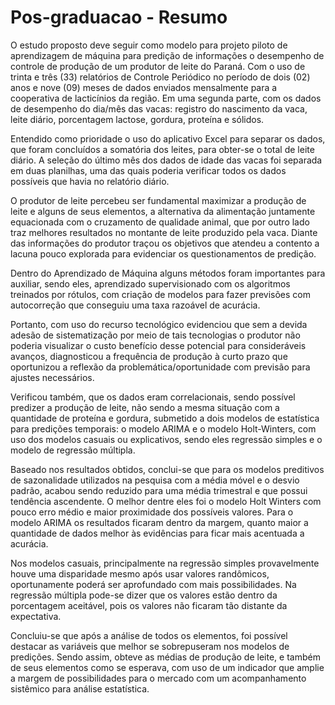 # Pos-graduacao - Resumo
O estudo proposto deve seguir como modelo para projeto piloto de aprendizagem de máquina para predição de informações o desempenho de controle de produção de um produtor de leite do Paraná. Com o uso de trinta e três (33) relatórios de Controle Periódico no período de dois (02) anos e nove (09) meses de dados enviados mensalmente para a cooperativa de lacticínios da região. Em uma segunda parte, com os dados de desempenho do dia/mês das vacas: registro do nascimento da vaca, leite diário, porcentagem lactose, gordura, proteína e sólidos.

Entendido como prioridade o uso do aplicativo Excel para separar os dados, que foram concluídos a somatória dos leites, para obter-se o total de leite diário. A seleção do último mês dos dados de idade das vacas foi separada em duas planilhas, uma das quais poderia verificar todos os dados possíveis que havia no relatório diário.

O produtor de leite percebeu ser fundamental maximizar a produção de leite e alguns de seus elementos, a alternativa da alimentação juntamente equacionada com o cruzamento de qualidade animal, que por outro lado traz melhores resultados no montante de leite produzido pela vaca. Diante das informações do produtor traçou os objetivos que atendeu a contento a lacuna pouco explorada para evidenciar os questionamentos de predição.

Dentro do Aprendizado de Máquina alguns métodos foram importantes para auxiliar, sendo eles, aprendizado supervisionado com os algoritmos treinados por rótulos, com criação de modelos para fazer previsões com autocorreção que conseguiu uma taxa razoável de acurácia.

Portanto, com uso do recurso tecnológico evidenciou que sem a devida adesão de sistematização por meio de tais tecnologias o produtor não poderia visualizar o custo benefício desse potencial para consideráveis avanços, diagnosticou a frequência de produção à curto prazo que oportunizou a reflexão da problemática/oportunidade com previsão para ajustes necessários.

Verificou também, que os dados eram correlacionais, sendo possível predizer a produção de leite, não sendo a mesma situação com a quantidade de proteína e gordura, submetido a dois modelos de estatística para predições temporais: o modelo ARIMA e o modelo Holt-Winters, com uso dos modelos casuais ou explicativos, sendo eles regressão simples e o modelo de regressão múltipla.

Baseado nos resultados obtidos, conclui-se que para os modelos preditivos de sazonalidade utilizados na pesquisa com a média móvel e o desvio padrão, acabou sendo reduzido para uma média trimestral e que possui tendência ascendente. O melhor dentre eles foi o modelo Holt Winters com pouco erro médio e maior proximidade dos possíveis valores. Para o modelo ARIMA os resultados ficaram dentro da margem, quanto maior a quantidade de dados melhor às evidências para ficar mais acentuada a acurácia.

Nos modelos casuais, principalmente na regressão simples provavelmente houve uma disparidade mesmo após usar valores randômicos, oportunamente poderá ser aprofundado com mais possibilidades. Na regressão múltipla pode-se dizer que os valores estão dentro da porcentagem aceitável, pois os valores não ficaram tão distante da expectativa.

Concluiu-se que após a análise de todos os elementos, foi possível destacar as variáveis que melhor se sobrepuseram nos modelos de predições. Sendo assim, obteve as médias de produção de leite, e também de seus elementos como se esperava, com uso de um indicador que amplie a margem de possibilidades para o mercado com um acompanhamento sistêmico para análise estatística.
